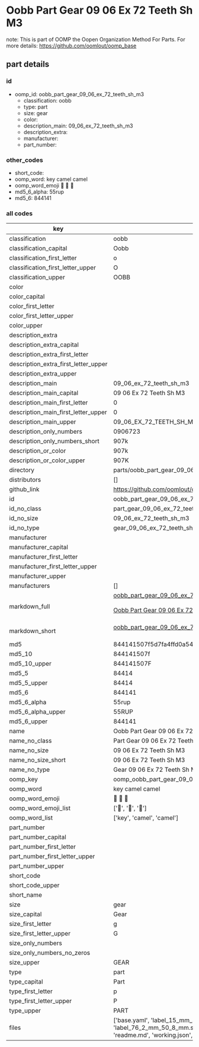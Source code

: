 # Oobb Part Gear 09 06 Ex 72 Teeth Sh M3  

note: This is part of OOMP the Oopen Organization Method For Parts. For more details: https://github.com/oomlout/oomp_base

##  part details





### id
* oomp_id: oobb_part_gear_09_06_ex_72_teeth_sh_m3
  * classification: oobb
  * type: part
  * size: gear
  * color: 
  * description_main: 09_06_ex_72_teeth_sh_m3
  * description_extra: 
  * manufacturer: 
  * part_number: 

### other_codes
* short_code: 
* oomp_word: key camel camel
* oomp_word_emoji :key: :camel: :camel:
* md5_6_alpha: 55rup
* md5_6: 844141

### all codes 
| key | value |  
| --- | --- |  
| classification | oobb |  
| classification_capital | Oobb |  
| classification_first_letter | o |  
| classification_first_letter_upper | O |  
| classification_upper | OOBB |  
| color |  |  
| color_capital |  |  
| color_first_letter |  |  
| color_first_letter_upper |  |  
| color_upper |  |  
| description_extra |  |  
| description_extra_capital |  |  
| description_extra_first_letter |  |  
| description_extra_first_letter_upper |  |  
| description_extra_upper |  |  
| description_main | 09_06_ex_72_teeth_sh_m3 |  
| description_main_capital | 09 06 Ex 72 Teeth Sh M3 |  
| description_main_first_letter | 0 |  
| description_main_first_letter_upper | 0 |  
| description_main_upper | 09_06_EX_72_TEETH_SH_M3 |  
| description_only_numbers | 0906723 |  
| description_only_numbers_short | 907k |  
| description_or_color | 907k |  
| description_or_color_upper | 907K |  
| directory | parts/oobb_part_gear_09_06_ex_72_teeth_sh_m3 |  
| distributors | [] |  
| github_link | https://github.com/oomlout/oomlout_oomp_part_src/tree/main/parts/oobb_part_gear_09_06_ex_72_teeth_sh_m3/working |  
| id | oobb_part_gear_09_06_ex_72_teeth_sh_m3 |  
| id_no_class | part_gear_09_06_ex_72_teeth_sh_m3 |  
| id_no_size | 09_06_ex_72_teeth_sh_m3 |  
| id_no_type | gear_09_06_ex_72_teeth_sh_m3 |  
| manufacturer |  |  
| manufacturer_capital |  |  
| manufacturer_first_letter |  |  
| manufacturer_first_letter_upper |  |  
| manufacturer_upper |  |  
| manufacturers | [] |  
| markdown_full | [oobb_part_gear_09_06_ex_72_teeth_sh_m3](https://github.com/oomlout/oomlout_oomp_part_src/tree/main/parts/oobb_part_gear_09_06_ex_72_teeth_sh_m3/working)<br>[](https://github.com/oomlout/oomlout_oomp_part_src/tree/main/parts/oobb_part_gear_09_06_ex_72_teeth_sh_m3/working)<br>[Oobb Part Gear 09 06 Ex 72 Teeth Sh M3](https://github.com/oomlout/oomlout_oomp_part_src/tree/main/parts/oobb_part_gear_09_06_ex_72_teeth_sh_m3/working)<br><br> |  
| markdown_short | [oobb_part_gear_09_06_ex_72_teeth_sh_m3](https://github.com/oomlout/oomlout_oomp_part_src/tree/main/parts/oobb_part_gear_09_06_ex_72_teeth_sh_m3/working)<br><br> |  
| md5 | 844141507f5d7fa4ffd0a54d61b6c72d |  
| md5_10 | 844141507f |  
| md5_10_upper | 844141507F |  
| md5_5 | 84414 |  
| md5_5_upper | 84414 |  
| md5_6 | 844141 |  
| md5_6_alpha | 55rup |  
| md5_6_alpha_upper | 55RUP |  
| md5_6_upper | 844141 |  
| name | Oobb Part Gear 09 06 Ex 72 Teeth Sh M3 |  
| name_no_class | Part Gear 09 06 Ex 72 Teeth Sh M3 |  
| name_no_size | 09 06 Ex 72 Teeth Sh M3 |  
| name_no_size_short | 09 06 Ex 72 Teeth Sh M3 |  
| name_no_type | Gear 09 06 Ex 72 Teeth Sh M3 |  
| oomp_key | oomp_oobb_part_gear_09_06_ex_72_teeth_sh_m3 |  
| oomp_word | key camel camel |  
| oomp_word_emoji | :key: :camel: :camel: |  
| oomp_word_emoji_list | [':key:', ':camel:', ':camel:'] |  
| oomp_word_list | ['key', 'camel', 'camel'] |  
| part_number |  |  
| part_number_capital |  |  
| part_number_first_letter |  |  
| part_number_first_letter_upper |  |  
| part_number_upper |  |  
| short_code |  |  
| short_code_upper |  |  
| short_name |  |  
| size | gear |  
| size_capital | Gear |  
| size_first_letter | g |  
| size_first_letter_upper | G |  
| size_only_numbers |  |  
| size_only_numbers_no_zeros |  |  
| size_upper | GEAR |  
| type | part |  
| type_capital | Part |  
| type_first_letter | p |  
| type_first_letter_upper | P |  
| type_upper | PART |  
| files | ['base.yaml', 'label_15_mm_30_mm.pdf', 'label_15_mm_30_mm.svg', 'label_76_2_mm_50_8_mm.pdf', 'label_76_2_mm_50_8_mm.svg', 'label_oomlout_76_2_mm_50_8_mm.pdf', 'label_oomlout_76_2_mm_50_8_mm.svg', 'readme.md', 'working.json', 'working.yaml'] |  
